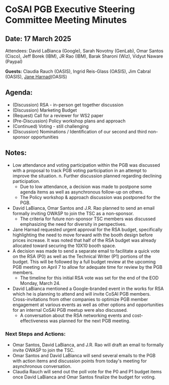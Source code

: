 # CoSAI PGB Executive Steering Committee Meeting Minutes

## Date: 17 March 2025

Attendees:  David LaBianca (Google),  Sarah Novotny (GenLab), Omar Santos (Cisco), Jeff Borek (IBM), JR Rao (IBM), Barak Sharoni (Wiz), Vidyut Naware (Paypal)

**Guests:** Claudia Rauch (OASIS), Ingrid Reis-Glass (OASIS), Jim Cabral (OASIS), [Jane Harnad](mailto:jharnad@oasis-open.org)(OASIS)

## Agenda:

* (Discussion) RSA \- in-person get together discussion  
* (Discussion) Marketing Budget  
* (Request) Call for a reviewer for WS2 paper  
* (Pre-Discussion) Policy workshop plans and approach  
* (Continued) Voting \- still challenging  
* (Discussion) Nominations / Identification of our second and third non-sponsor opportunities

## Notes:

* Low attendance and voting participation within the PGB was discussed with a proposal to track PGB voting participation in an attempt to improve the situation. n.  Further discussion planned regarding declining participation.    
  * Due to low attendance, a decision was made to postpone some agenda items as well as asynchronous follow-up on others.    
  * The Policy workshop & approach discussion was postponed for the PGB.  
* David LaBianca, Omar Santos and J.R. Rao planned to send an email formally inviting OWASP to join the TSC as a non-sponsor.   
  * The criteria for future non-sponsor TSC members was discussed emphasizing the need for diversity in perspectives.   
* Jane Harnad requested urgent approval for the RSA budget, specifically highlighting the need to move forward with the booth design before prices increase.  It was noted that half of the RSA budget was already allocated toward securing the 10X10 booth space.    
* A decision was made to send a separate email to facilitate a quick vote on the RSA (P0) as well as the Technical Writer (P1) portions of the budget. This will be followed by a full budget review at the upcoming PGB meeting on April 7 to allow for adequate time for review by the PGB members.  
  * The timeline for this initial RSA vote was set for the end of the EOD Monday, March 24\.      
* David LaBianca mentioned a Google-branded event in the works for RSA which he is planning to attend and will invite CoSAI PGB members. Cross-invitations from other companies to optimize PGB member engagement at various events as well as other options and opportunities for an internal CoSAI PGB meetup were also discussed.  
  * A conversation about the RSA networking events and cost-effectiveness was planned for the next PGB meeting.  
    
### Next Steps and Actions:

* Omar Santos, David LaBianca, and J.R. Rao will draft an email to formally invite OWASP to join the TSC.  
* Omar Santos and David LaBianca will send several emails to the PGB with action items and discussion points from today's meeting for asynchronous conversation.   
* Claudia Rauch will send out the poll vote for the P0 and P1 budget items once David LaBianca and Omar Santos finalize the budget for voting.  

